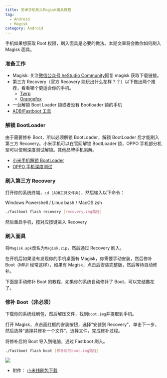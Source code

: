 ```yaml
---
title: 安卓手机刷入Magisk面具教程
tag:
  - Android
  - Magisk
category: Android
---
```


手机如果想获取 Root 权限，刷入面具是必要的做法。本期文章将会教你如何刷入 Magisk 面具。

### 准备工作

- Magisk: 关注[微信公众号 heStudio Community](/about/weixin.html)回复 magisk 获取下载链接。
- 第三方 Recovery（官方 Recovery 能玩出什么花样？？）以下做出两个推荐，看看哪个更适合你的手机。
  - [Twrp](https://twrp.me/Devices/)
  - [Orangefox](https://orangefox.download/zh-CN)
- 一台解锁 Boot Loader 锁或者没有 Bootloader 锁的手机
- [ADB/Fastboot 工具](https://developer.android.google.cn/tools/releases/platform-tools?hl=zh-cn#downloads)

### 解锁 BootLoader

由于需要修补 Boot，所以必须解锁 BootLoader，解锁 BootLoader 后才能刷入第三方 Recovery。小米手机可以在官网解锁 BootLoader 锁，OPPO 手机部分机型可以使用深度测试解锁。其他品牌手机另解。

- [小米手机解锁 BootLoader](https://www.miui.com/unlock/index.html)
- [OPPO 手机深度测试](https://www.oppo.cn/thread-397164526-1)

### 刷入第三方 Recovery

打开你的系统终端，`cd [ADB工具文件夹]`，然后输入以下命令：

Windows Powershell / Linux bash / MacOS zsh

```bash
./fastboot flash recovery [recovery.img路径]
```

然后重启手机，按对应按键进入 Recovery

### 刷入面具

将`Magisk.apk`改名为`Magisk.zip`，然后通过 Recovery 刷入。

在开机后如果没有发现你的手机桌面有 Magisk，你需要手动安装，然后修补 Boot（MIUI 经常这样），如果有 Magisk，点击后安装完整版，然后等待自动修补。

下面是手动修补 Boot 的教程，如果你的系统自动修补了 Boot，可以完结撒花了。

### 修补 Boot（非必须）

下载你的系统线刷包，然后解压文件，找到`boot.img`并提取到手机。

打开 Magisk，点击画红框的安装按钮，选择“安装到 Recovery”，单击下一步，然后选择“选择并修补一个文件”，选择文件，完成修补过程。

将修补后的 Boot 导入到电脑，通过 Fastboot 刷入。

```bash
./fastboot flash boot [修补后的boot.img路径]
```

![](https://image.hestudio.net/i/2024/07/11/668fc31b96ab4.webp)

- 附件： [小米线刷包下载](https://xiaomirom.com/)
